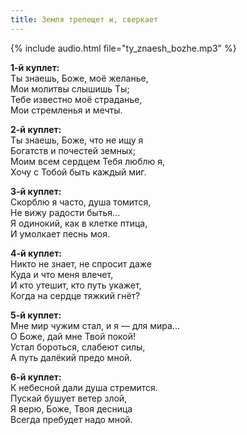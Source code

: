 ```yaml
---
title: Земля трепещет и, сверкает
---
```

{% include audio.html file="ty_znaesh_bozhe.mp3" %}

**1-й куплет:**  
Ты знаешь, Боже, моё желанье,  
Мои молитвы слышишь Ты;  
Тебе известно моё страданье,  
Мои стремленья и мечты.

**2-й куплет:**  
Ты знаешь, Боже, что не ищу я  
Богатств и почестей земных;  
Моим всем сердцем Тебя люблю я,  
Хочу с Тобой быть каждый миг.

**3-й куплет:**  
Скорблю я часто, душа томится,  
Не вижу радости бытья...  
Я одинокий, как в клетке птица,  
И умолкает песнь моя.

**4-й куплет:**  
Никто не знает, не спросит даже  
Куда и что меня влечет,  
И кто утешит, кто путь укажет,  
Когда на сердце тяжкий гнёт?

**5-й куплет:**  
Мне мир чужим стал, и я — для мира...  
О Боже, дай мне Твой покой!  
Устал бороться, слабеют силы,  
А путь далёкий предо мной.

**6-й куплет:**  
К небесной дали душа стремится.  
Пускай бушует ветер злой,  
Я верю, Боже, Твоя десница  
Всегда пребудет надо мной.
